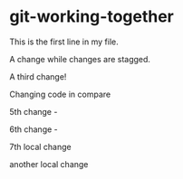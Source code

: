 # git-working-together

This is the first line in my file. 

A change while changes are stagged. 

A third change!

Changing code in compare 

5th change - 

6th change - 

7th local change

another local change 